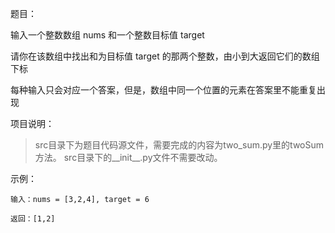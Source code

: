 题目：

输入一个整数数组 nums 和一个整数目标值 target

请你在该数组中找出和为目标值 target 的那两个整数，由小到大返回它们的数组下标

每种输入只会对应一个答案，但是，数组中同一个位置的元素在答案里不能重复出现


项目说明：

>src目录下为题目代码源文件，需要完成的内容为two_sum.py里的twoSum方法。
>src目录下的__init__.py文件不需要改动。


示例：

    输入：nums = [3,2,4], target = 6
    
    返回：[1,2]